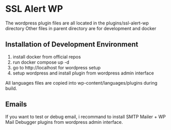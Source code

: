 # SSL Alert WP

The wordpress plugin files are all located in the plugins/ssl-alert-wp directory
Other files in parent directory are for development and docker

## Installation of Development Environment

1. install docker from official repos
2. run docker compose up -d 
3. go to http://localhost for wordpress setup
4. setup wordpress and install plugin from wordpress admin interface

All languages files are copied into wp-content/languages/plugins during build.

## Emails

If you want to test or debug email, i recommand to install SMTP Mailer + WP Mail Debugger plugins from wordpress admin interface.
